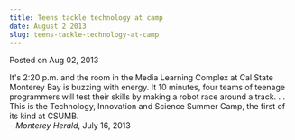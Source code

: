 ```yaml
---
title: Teens tackle technology at camp
date: August 2 2013
slug: teens-tackle-technology-at-camp
---
```





<span class="date">Posted on Aug 02, 2013    </span>
<p>It&apos;s 2:20 p.m. and the room in the Media Learning Complex at Cal
State Monterey Bay is buzzing with energy. It 10 minutes, four
teams of teenage programmers will test their skills by making a
robot race around a track. . . This is the Technology, Innovation
and Science Summer Camp, the first of its kind at CSUMB.<br>
&#x2013; <em>Monterey Herald</em>, July 16, 2013</br></p>





